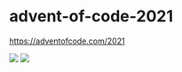# advent-of-code-2021
https://adventofcode.com/2021

![](https://img.shields.io/badge/day%20📅-16-blue)
![](https://img.shields.io/badge/stars%20⭐-22-yellow)

